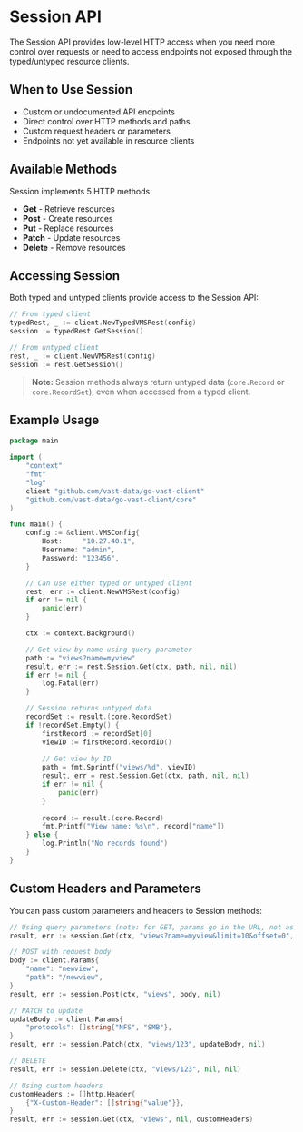 # Session API

The Session API provides low-level HTTP access when you need more control over requests or need to access endpoints not exposed through the typed/untyped resource clients.

## When to Use Session

- Custom or undocumented API endpoints
- Direct control over HTTP methods and paths
- Custom request headers or parameters
- Endpoints not yet available in resource clients

## Available Methods

Session implements 5 HTTP methods:

- **Get** - Retrieve resources
- **Post** - Create resources
- **Put** - Replace resources
- **Patch** - Update resources
- **Delete** - Remove resources

## Accessing Session

Both typed and untyped clients provide access to the Session API:

```go
// From typed client
typedRest, _ := client.NewTypedVMSRest(config)
session := typedRest.GetSession()

// From untyped client
rest, _ := client.NewVMSRest(config)
session := rest.GetSession()
```

> **Note:** Session methods always return untyped data (`core.Record` or `core.RecordSet`), even when accessed from a typed client.

## Example Usage

```go
package main

import (
    "context"
    "fmt"
    "log"
    client "github.com/vast-data/go-vast-client"
    "github.com/vast-data/go-vast-client/core"
)

func main() {
    config := &client.VMSConfig{
        Host:     "10.27.40.1",
        Username: "admin",
        Password: "123456",
    }

    // Can use either typed or untyped client
    rest, err := client.NewVMSRest(config)
    if err != nil {
        panic(err)
    }

    ctx := context.Background()

    // Get view by name using query parameter
    path := "views?name=myview"
    result, err := rest.Session.Get(ctx, path, nil, nil)
    if err != nil {
        log.Fatal(err)
    }

    // Session returns untyped data
    recordSet := result.(core.RecordSet)
    if !recordSet.Empty() {
        firstRecord := recordSet[0]
        viewID := firstRecord.RecordID()
        
        // Get view by ID
        path = fmt.Sprintf("views/%d", viewID)
        result, err = rest.Session.Get(ctx, path, nil, nil)
        if err != nil {
            panic(err)
        }
        
        record := result.(core.Record)
        fmt.Printf("View name: %s\n", record["name"])
    } else {
        log.Println("No records found")
    }
}
```

## Custom Headers and Parameters

You can pass custom parameters and headers to Session methods:

```go
// Using query parameters (note: for GET, params go in the URL, not as separate arg)
result, err := session.Get(ctx, "views?name=myview&limit=10&offset=0", nil, nil)

// POST with request body
body := client.Params{
    "name": "newview",
    "path": "/newview",
}
result, err := session.Post(ctx, "views", body, nil)

// PATCH to update
updateBody := client.Params{
    "protocols": []string{"NFS", "SMB"},
}
result, err := session.Patch(ctx, "views/123", updateBody, nil)

// DELETE
result, err := session.Delete(ctx, "views/123", nil, nil)

// Using custom headers
customHeaders := []http.Header{
    {"X-Custom-Header": []string{"value"}},
}
result, err := session.Get(ctx, "views", nil, customHeaders)
```
